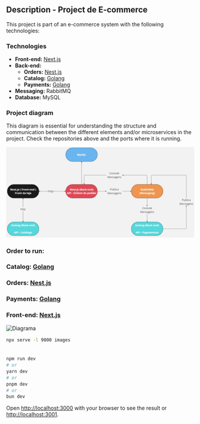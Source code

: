 ## Description - Project de E-commerce

This project is part of an e-commerce system with the following technologies:

### Technologies

- **Front-end:** <a href="https://github.com/LuizGustav0/nextjs-ecommerce" target="_blank">Next.js</a>
- **Back-end:**
  - **Orders:** <a href="https://github.com/LuizGustav0/nestjs-api-ecommerce-pedidos" target="_blank">Nest.js</a>
  - **Catalog:** <a href="https://github.com/LuizGustav0/go-api-ecommerce" target="_blank">Golang</a>
  - **Payments:** <a href="https://github.com/LuizGustav0/go-api-payments-ecommerce" target="_blank">Golang</a>
- **Messaging:** RabbitMQ
- **Database:** MySQL

### Project diagram

This diagram is essential for understanding the structure and communication between the different elements and/or microservices in the project. Check the repositories above and the ports where it is running.

<img src="diagrama.jpg"  alt="Diagrama" />

### Order to run:

### **Catalog:** <a href="https://github.com/LuizGustav0/go-api-ecommerce" target="_blank">Golang</a>

### **Orders:** <a href="https://github.com/LuizGustav0/nestjs-api-ecommerce-pedidos" target="_blank">Nest.js</a>

### **Payments:** <a href="https://github.com/LuizGustav0/go-api-payments-ecommerce" target="_blank">Golang</a>

### **Front-end:** <a href="https://github.com/LuizGustav0/nextjs-ecommerce" target="_blank">Next.js</a>

<img src="commerce.gif"  alt="Diagrama" />

```bash
npx serve -l 9000 images


npm run dev
# or
yarn dev
# or
pnpm dev
# or
bun dev
```

Open [http://localhost:3000](http://localhost:3000) with your browser to see the result or [http://localhost:3001](http://localhost:3001).
